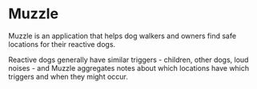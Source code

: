 # Muzzle 

Muzzle is an application that helps dog walkers and owners find safe locations for their reactive dogs. 

Reactive dogs generally have similar triggers - children, other dogs, loud noises - and Muzzle aggregates notes about which locations have which triggers and when they might occur.
